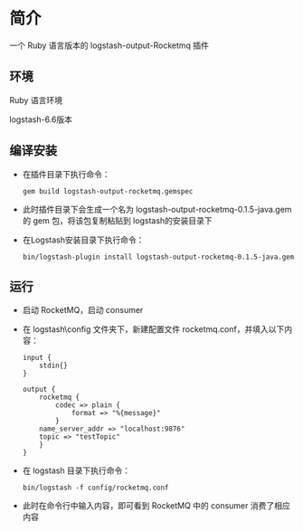 # 简介

一个 Ruby 语言版本的 logstash-output-Rocketmq 插件

## 环境

Ruby 语言环境

logstash-6.6版本

## 编译安装

* 在插件目录下执行命令：
  
      gem build logstash-output-rocketmq.gemspec

* 此时插件目录下会生成一个名为 logstash-output-rocketmq-0.1.5-java.gem 的 gem 包，将该包复制粘贴到 logstash的安装目录下
  
* 在Logstash安装目录下执行命令：
  
      bin/logstash-plugin install logstash-output-rocketmq-0.1.5-java.gem

## 运行

* 启动 RocketMQ，启动 consumer

* 在 logstash\config 文件夹下，新建配置文件 rocketmq.conf，并填入以下内容：
  
      input {
          stdin{}
      }
    
      output {
          rocketmq {
              codec => plain {
                  format => "%{message}"
              }
          name_server_addr => "localhost:9876"
          topic => "testTopic"
          }
      }

* 在 logstash 目录下执行命令：

      bin/logstash -f config/rocketmq.conf

* 此时在命令行中输入内容，即可看到 RocketMQ 中的 consumer 消费了相应内容